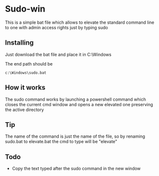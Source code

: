 # Sudo-win

This is a simple bat file which allows to elevate the standard command line to one with admin access rights just by typing sudo

## Installing

Just download the bat file and place it in C:\Windows

The end path should be

```
c:\Windows\sudo.bat
```

## How it works

The sudo command works by launching a powershell command which closes the current cmd window and opens a new elevated one preserving the active directory

## Tip

The name of the command is just the name of the file, so by renaming sudo.bat to elevate.bat the cmd to type will be "elevate"

## Todo

* Copy the text typed after the sudo command in the new window
